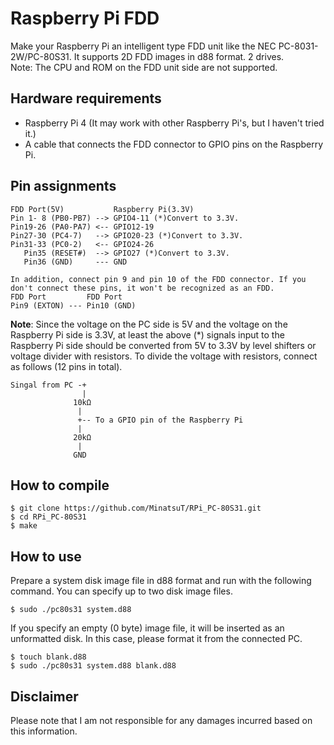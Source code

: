# Raspberry Pi FDD
Make your Raspberry Pi an intelligent type FDD unit like the NEC PC-8031-2W/PC-80S31.
It supports 2D FDD images in d88 format. 2 drives.  
Note: The CPU and ROM on the FDD unit side are not supported.

## Hardware requirements
- Raspberry Pi 4 (It may work with other Raspberry Pi's, but I haven't tried it.)
- A cable that connects the FDD connector to GPIO pins on the Raspberry Pi.

## Pin assignments
```
FDD Port(5V)           Raspberry Pi(3.3V)
Pin 1- 8 (PB0-PB7) --> GPIO4-11 (*)Convert to 3.3V.
Pin19-26 (PA0-PA7) <-- GPIO12-19
Pin27-30 (PC4-7)   --> GPIO20-23 (*)Convert to 3.3V.
Pin31-33 (PC0-2)   <-- GPIO24-26
   Pin35 (RESET#)  --> GPIO27 (*)Convert to 3.3V.
   Pin36 (GND)     --- GND

In addition, connect pin 9 and pin 10 of the FDD connector. If you don't connect these pins, it won't be recognized as an FDD.
FDD Port         FDD Port
Pin9 (EXTON) --- Pin10 (GND)
```
**Note**: Since the voltage on the PC side is 5V and the voltage on the Raspberry Pi side is 3.3V, at least the above (\*) signals input to the Raspberry Pi side should be converted from 5V to 3.3V by level shifters or voltage divider with resistors.
To divide the voltage with resistors, connect as follows (12 pins in total).
```
Singal from PC -+
                |
              10kΩ
               |
               +-- To a GPIO pin of the Raspberry Pi
               |
              20kΩ
               |
              GND
```

## How to compile
```
$ git clone https://github.com/MinatsuT/RPi_PC-80S31.git
$ cd RPi_PC-80S31
$ make
```

## How to use
Prepare a system disk image file in d88 format and run with the following command.
You can specify up to two disk image files.
```
$ sudo ./pc80s31 system.d88
```

If you specify an empty (0 byte) image file, it will be inserted as an unformatted disk.
In this case, please format it from the connected PC.
```
$ touch blank.d88
$ sudo ./pc80s31 system.d88 blank.d88
```

## Disclaimer
Please note that I am not responsible for any damages incurred based on this information.
